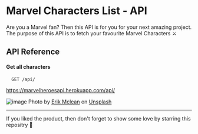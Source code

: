 # Marvel Characters List - API
Are you a Marvel fan? Then this API is for you for your next amazing project. The purpose of this API is to fetch your favourite Marvel Characters ⚔️


## API Reference

#### Get all characters

```http
  GET /api/
```
https://marvelheroesapi.herokuapp.com/api/

![image](https://user-images.githubusercontent.com/65452005/142715126-2180593e-4771-4c60-88f2-955358c8bad0.png)
Photo by <a href="https://unsplash.com/@introspectivedsgn?utm_source=unsplash&utm_medium=referral&utm_content=creditCopyText">Erik Mclean</a> on <a href="https://unsplash.com/s/photos/marvel?utm_source=unsplash&utm_medium=referral&utm_content=creditCopyText">Unsplash</a>
  

* * *

If you liked the product, then don't forget to show some love by starring this repositry 🙂





